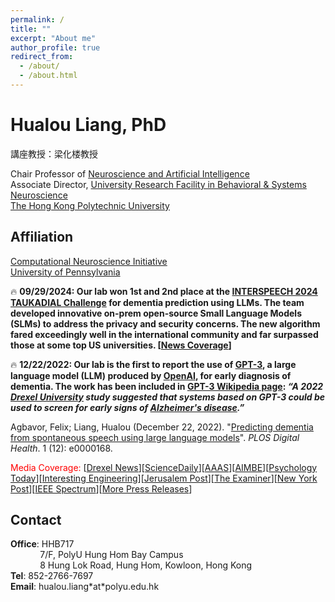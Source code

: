 ```yaml
---
permalink: /
title: ""
excerpt: "About me"
author_profile: true
redirect_from: 
  - /about/
  - /about.html
---
```


Hualou Liang, PhD 
======

講座教授：梁化楼教授
<!--- You may force a line break with two spaces --->  
Chair Professor of [Neuroscience and Artificial Intelligence](https://www.polyu.edu.hk/lst/people/academic-staff/liang-hualou/)  
Associate Director, [University Research Facility in Behavioral & Systems Neuroscience](https://www.polyu.edu.hk/ubsn/)  
[The Hong Kong Polytechnic University](https://www.polyu.edu.hk)

## Affiliation
[Computational Neuroscience Initiative](https://cni.upenn.edu/)  
[University of Pennsylvania](https://www.upenn.edu/)

🔥 **09/29/2024: Our lab won 1st and 2nd place at the [INTERSPEECH 2024 TAUKADIAL Challenge](https://taukadial-luzs-69e3bf4b9878b99a6f03aea43776344580b77b9fe54725f4.gitlab.io/ranking.html) for dementia prediction using LLMs. The team developed innovative on-prem open-source Small Language Models (SLMs) to address the privacy and security concerns. The new algorithm fared exceedingly well in the international community and far surpassed those at some top US universities. [[News Coverage](https://drexel.edu/biomed/news-and-events/news/2024/November/Hualou-Liang-and-Felix%20Agbavor-Win-1st-and-2nd-Place-at-INTERSPEECH%202024/)]**

🔥 **12/22/2022: Our lab is the first to report the use of [GPT-3](https://en.wikipedia.org/wiki/GPT-3), a large language model (LLM) produced by [OpenAI](https://en.wikipedia.org/wiki/OpenAI), for early diagnosis of dementia. The work has been included in [GPT-3 Wikipedia page](https://en.wikipedia.org/wiki/GPT-3): *“A 2022 [Drexel University](https://en.wikipedia.org/wiki/Drexel_University) study suggested that systems based on GPT-3 could be used to screen for early signs of [Alzheimer's disease](https://en.wikipedia.org/wiki/Alzheimer%27s_disease).”***

Agbavor, Felix; Liang, Hualou (December 22, 2022). "[Predicting dementia from spontaneous speech using large language models](https://doi.org/10.1371/journal.pdig.0000168)". *PLOS Digital Health*. 1 (12): e0000168.

<span style="color:red">Media Coverage:</span> [[Drexel News](https://drexel.edu/news/archive/2022/December/GPT-3-alzheimers-disease)][[ScienceDaily](https://www.sciencedaily.com/releases/2022/12/221222162415.htm)][[AAAS](https://www.eurekalert.org/news-releases/975246)][[AIMBE](https://aimbe.org/college-of-fellows/COF-1440/)][[Psychology Today](https://www.psychologytoday.com/us/blog/the-future-brain/202212/ai-model-gpt-3-may-predict-dementia-and-alzheimers-disease)][[Interesting Engineering](https://interestingengineering.com/innovation/chatgpts-ai-alzheimers-disease-diagnosis)][[Jerusalem Post](https://www.jpost.com/health-and-wellness/mind-and-spirit/article-725929)][[The Examiner](https://www.theexaminernews.com/new-alzheimers-research-illustrates-positive-possibilities-of-scary-tech/)][[New York Post](https://nypost.com/2023/01/03/chat-bots-could-be-key-to-early-alzheimers-detection)][[IEEE Spectrum](https://spectrum.ieee.org/gpt-3-ai-chat-alzheimers)][[More Press Releases](https://plos.altmetric.com/details/140454568/news)]

## Contact 

**Office**: HHB717  
&nbsp;&nbsp;&nbsp;&nbsp;&nbsp;&nbsp;&nbsp;&nbsp;&nbsp;&nbsp;&nbsp;&nbsp;7/F, PolyU Hung Hom Bay Campus  
&nbsp;&nbsp;&nbsp;&nbsp;&nbsp;&nbsp;&nbsp;&nbsp;&nbsp;&nbsp;&nbsp;&nbsp;8 Hung Lok Road, Hung Hom, Kowloon, Hong Kong  
**Tel**: 852-2766-7697  
**Email**: hualou.liang\*at\*polyu.edu.hk

<!--
  <address>
  Office: HHB717, 7/F, PolyU Hung Hom Bay Campus<br />
          8 Hung Lok Road, Hung Hom, Kowloon, Hong Kong<br />
  Tel: 852-2766-7697<br />
  Email: hualou.liang*at*polyu.edu.hk
  </address>
-->
